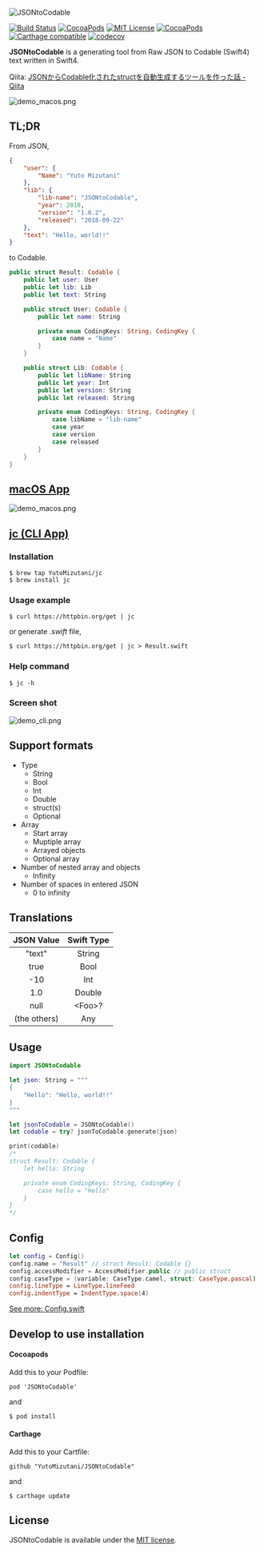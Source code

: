![JSONtoCodable](https://github.com/YutoMizutani/JSONtoCodable/blob/media/media/logo_text.png?raw=true)

[![Build Status](https://app.bitrise.io/app/869daca1801a29aa/status.svg?token=9lhf2DEdWQhg6AUaUqGXAA&branch=develop)](https://app.bitrise.io/app/869daca1801a29aa)
[![CocoaPods](https://img.shields.io/cocoapods/p/JSONtoCodable.svg)](https://github.com/YutoMizutani/JSONtoCodable)
[![MIT License](http://img.shields.io/badge/license-MIT-blue.svg?style=flat)](https://github.com/YutoMizutani/JSONtoCodable/blob/master/LICENSE)
[![CocoaPods](https://img.shields.io/cocoapods/v/JSONtoCodable.svg)](https://github.com/YutoMizutani/JSONtoCodable)
[![Carthage compatible](https://img.shields.io/badge/Carthage-compatible-4BC51D.svg?style=flat)](https://github.com/YutoMizutani/JSONtoCodable)
[![codecov](https://codecov.io/gh/YutoMizutani/JSONtoCodable/branch/master/graph/badge.svg)](https://codecov.io/gh/YutoMizutani/JSONtoCodable)

**JSONtoCodable** is a generating tool from Raw JSON to Codable (Swift4) text written in Swift4.

Qiita: [JSONからCodable化されたstructを自動生成するツールを作った話 - Qiita](https://qiita.com/YutoMizutani/items/106cae55091f26bba641)

![demo_macos.png](https://raw.githubusercontent.com/YutoMizutani/JSONtoCodable/media/media/demo_macos.png)

## TL;DR

From JSON,

```json
{
    "user": {
        "Name": "Yuto Mizutani"
    },
    "lib": {
        "lib-name": "JSONtoCodable",
        "year": 2018,
        "version": "1.0.2",
        "released": "2018-09-22"
    },
    "text": "Hello, world!!"
}
```

to Codable.

```swift
public struct Result: Codable {
    public let user: User
    public let lib: Lib
    public let text: String

    public struct User: Codable {
        public let name: String

        private enum CodingKeys: String, CodingKey {
            case name = "Name"
        }
    }

    public struct Lib: Codable {
        public let libName: String
        public let year: Int
        public let version: String
        public let released: String

        private enum CodingKeys: String, CodingKey {
            case libName = "lib-name"
            case year
            case version
            case released
        }
    }
}
```

## [macOS App](https://github.com/YutoMizutani/JSONtoCodable/tree/master/Demo/macOS)

![demo_macos.png](https://raw.githubusercontent.com/YutoMizutani/JSONtoCodable/media/media/demo_macos.png)

## [jc (CLI App)](https://github.com/YutoMizutani/JSONtoCodable/tree/master/Demo/CLI/jc)

### Installation

```
$ brew tap YutoMizutani/jc
$ brew install jc
```

### Usage example

```
$ curl https://httpbin.org/get | jc
```

or generate *.swift* file,

```
$ curl https://httpbin.org/get | jc > Result.swift
```

### Help command

```
$ jc -h
```

### Screen shot

![demo_cli.png](https://raw.githubusercontent.com/YutoMizutani/JSONtoCodable/media/media/demo_cli.png)

## Support formats

- Type
	- String
	- Bool
	- Int
	- Double
	- struct(s)
	- Optional<T>
- Array
	- Start array
	- Muptiple array
	- Arrayed objects
	- Optional array
- Number of nested array and objects
	- Infinity
- Number of spaces in entered JSON
	- 0 to infinity

## Translations

|JSON Value|Swift Type|
|:-:|:-:|
|"text"|String|
|true|Bool|
|-10|Int|
|1.0|Double|
|null|\<Foo\>?|
|(the others)|Any|

## Usage

```swift
import JSONtoCodable

let json: String = """
{
    "Hello": "Hello, world!!"
}
"""

let jsonToCodable = JSONtoCodable()
let codable = try? jsonToCodable.generate(json)

print(codable)
/*
struct Result: Codable {
    let hello: String

    private enum CodingKeys: String, CodingKey {
        case hello = "Hello"
    }
}
*/
```

## Config

```swift
let config = Config()
config.name = "Result" // struct Result: Codable {}
config.accessModifier = AccessModifier.public // public struct
config.caseType = (variable: CaseType.camel, struct: CaseType.pascal)
config.lineType = LineType.lineFeed
config.indentType = IndentType.space(4)
```

[See more: Config.swift](https://github.com/YutoMizutani/JSONtoCodable/blob/master/Sources/Core/Config.swift)

## Develop to use installation

#### Cocoapods

Add this to your Podfile:

```
pod 'JSONtoCodable'
```

and

```
$ pod install
```

#### Carthage

Add this to your Cartfile:

```
github "YutoMizutani/JSONtoCodable"
```

and

```
$ carthage update
```

## License

JSONtoCodable is available under the [MIT license](https://github.com/YutoMizutani/JSONtoCodable/blob/master/LICENSE).